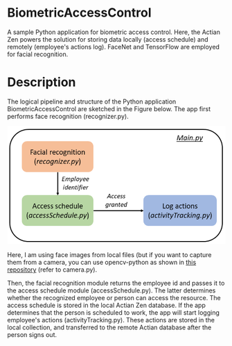 # BiometricAccessControl
A sample Python application for biometric access control. Here, the Actian Zen powers the solution for storing data locally (access schedule) and remotely (employee's actions log). FaceNet and TensorFlow are employed for facial recognition.

# Description
The logical pipeline and structure of the Python application BiometricAccessControl are sketched in the Figure below. The app first performs face recognition (recognizer.py). 

![App structure](/screenshots/Diagram.bmp)

Here, I am using face images from local files (but if you want to capture them from a camera, you can use opencv-python as shown in [this repository](https://github.com/dawidborycki/TalkingIoT) (refer to camera.py). 

Then, the facial recognition module returns the employee id and passes it to the access schedule module (accessSchedule.py). The latter determines whether the recognized employee or person can access the resource. The access schedule is stored in the local Actian Zen database. If the app determines that the person is scheduled to work, the app will start logging employee's actions (activityTracking.py). These actions are stored in the local collection, and transferred to the remote Actian database after the person signs out. 
